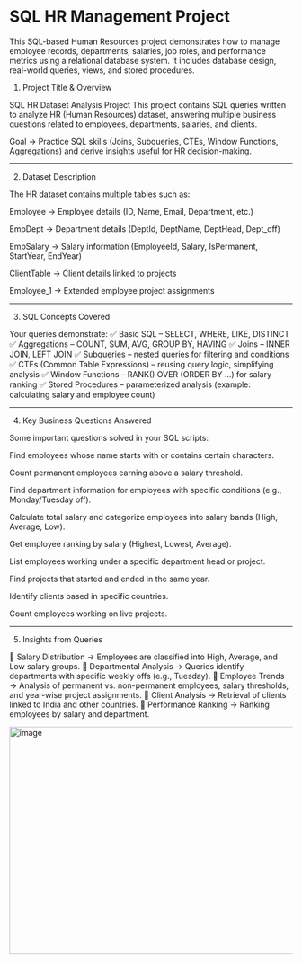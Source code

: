 # SQL HR Management Project

This SQL-based Human Resources project demonstrates how to manage employee records, departments, salaries, job roles, and performance metrics using a relational database system. It includes database design, real-world queries, views, and stored procedures.

1. Project Title & Overview

SQL HR Dataset Analysis Project
This project contains SQL queries written to analyze HR (Human Resources) dataset, answering multiple business questions related to employees, departments, salaries, and clients.

Goal → Practice SQL skills (Joins, Subqueries, CTEs, Window Functions, Aggregations) and derive insights useful for HR decision-making.


---

2. Dataset Description

The HR dataset contains multiple tables such as:

Employee → Employee details (ID, Name, Email, Department, etc.)

EmpDept → Department details (DeptId, DeptName, DeptHead, Dept_off)

EmpSalary → Salary information (EmployeeId, Salary, IsPermanent, StartYear, EndYear)

ClientTable → Client details linked to projects

Employee_1 → Extended employee project assignments



---

3. SQL Concepts Covered

Your queries demonstrate:
✅ Basic SQL – SELECT, WHERE, LIKE, DISTINCT
✅ Aggregations – COUNT, SUM, AVG, GROUP BY, HAVING
✅ Joins – INNER JOIN, LEFT JOIN
✅ Subqueries – nested queries for filtering and conditions
✅ CTEs (Common Table Expressions) – reusing query logic, simplifying analysis
✅ Window Functions – RANK() OVER (ORDER BY ...) for salary ranking
✅ Stored Procedures – parameterized analysis (example: calculating salary and employee count)


---

4. Key Business Questions Answered

Some important questions solved in your SQL scripts:

Find employees whose name starts with or contains certain characters.

Count permanent employees earning above a salary threshold.

Find department information for employees with specific conditions (e.g., Monday/Tuesday off).

Calculate total salary and categorize employees into salary bands (High, Average, Low).

Get employee ranking by salary (Highest, Lowest, Average).

List employees working under a specific department head or project.

Find projects that started and ended in the same year.

Identify clients based in specific countries.

Count employees working on live projects.



---

5. Insights from Queries

🔹 Salary Distribution → Employees are classified into High, Average, and Low salary groups.
🔹 Departmental Analysis → Queries identify departments with specific weekly offs (e.g., Tuesday).
🔹 Employee Trends → Analysis of permanent vs. non-permanent employees, salary thresholds, and year-wise project assignments.
🔹 Client Analysis → Retrieval of clients linked to India and other countries.
🔹 Performance Ranking → Ranking employees by salary and department.


<img width="997" height="405" alt="image" src="https://github.com/user-attachments/assets/686bb2da-2fd0-4ca1-ba3b-588f7f172d48" />



